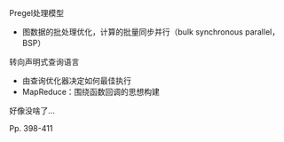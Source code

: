 Pregel处理模型

-   图数据的批处理优化，计算的批量同步并行（bulk synchronous parallel， BSP）



转向声明式查询语言

-   由查询优化器决定如何最佳执行
-   MapReduce：围绕函数回调的思想构建



好像没啥了...



Pp. 398-411